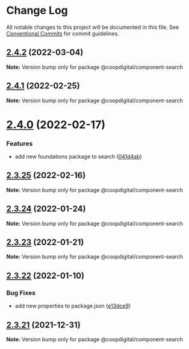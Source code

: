 # Change Log

All notable changes to this project will be documented in this file.
See [Conventional Commits](https://conventionalcommits.org) for commit guidelines.

## [2.4.2](https://github.com/coopdigital/coop-frontend/compare/@coopdigital/component-search@2.4.1...@coopdigital/component-search@2.4.2) (2022-03-04)

**Note:** Version bump only for package @coopdigital/component-search





## [2.4.1](https://github.com/coopdigital/coop-frontend/compare/@coopdigital/component-search@2.4.0...@coopdigital/component-search@2.4.1) (2022-02-25)

**Note:** Version bump only for package @coopdigital/component-search





# [2.4.0](https://github.com/coopdigital/coop-frontend/compare/@coopdigital/component-search@2.3.25...@coopdigital/component-search@2.4.0) (2022-02-17)


### Features

* add new foundations package to search ([041d4ab](https://github.com/coopdigital/coop-frontend/commit/041d4ab85f8f9bcd6ce596b0a5572ac8d8d03a34))





## [2.3.25](https://github.com/coopdigital/coop-frontend/compare/@coopdigital/component-search@2.3.24...@coopdigital/component-search@2.3.25) (2022-02-16)

**Note:** Version bump only for package @coopdigital/component-search





## [2.3.24](https://github.com/coopdigital/coop-frontend/compare/@coopdigital/component-search@2.3.23...@coopdigital/component-search@2.3.24) (2022-01-24)

**Note:** Version bump only for package @coopdigital/component-search





## [2.3.23](https://github.com/coopdigital/coop-frontend/compare/@coopdigital/component-search@2.3.22...@coopdigital/component-search@2.3.23) (2022-01-21)

**Note:** Version bump only for package @coopdigital/component-search





## [2.3.22](https://github.com/coopdigital/coop-frontend/compare/@coopdigital/component-search@2.3.21...@coopdigital/component-search@2.3.22) (2022-01-10)


### Bug Fixes

* add new properties to package.json ([e13dce9](https://github.com/coopdigital/coop-frontend/commit/e13dce94798600b80da4d0183ce96331b91c72aa))





## [2.3.21](https://github.com/coopdigital/coop-frontend/compare/@coopdigital/component-search@2.3.20...@coopdigital/component-search@2.3.21) (2021-12-31)

**Note:** Version bump only for package @coopdigital/component-search
